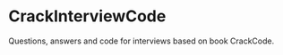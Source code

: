 CrackInterviewCode
==================

Questions, answers and code for interviews based on book CrackCode.
